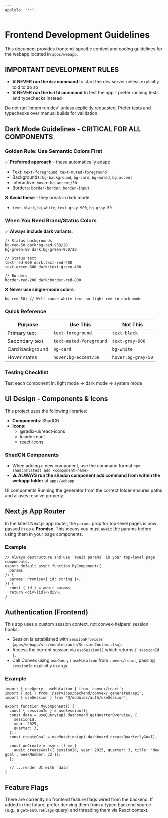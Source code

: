 ```yaml
---
applyTo: "**"
---
```


# Frontend Development Guidelines

This document provides frontend-specific context and coding guidelines for the webapp located in `apps/webapp`.

## IMPORTANT DEVELOPMENT RULES

- ❌ **NEVER run the `dev` command** to start the dev server unless explicitly told to do so
- ❌ **NEVER run the `build` command** to test the app - prefer running tests and typechecks instead

<warnings>
  <danger>Do not run `pnpm run dev` unless explicitly requested.</danger>
  <advice>Prefer tests and typechecks over manual builds for validation.</advice>
</warnings>

## Dark Mode Guidelines - CRITICAL FOR ALL COMPONENTS

### **Golden Rule: Use Semantic Colors First**

✅ **Preferred approach** - these automatically adapt:

- Text: `text-foreground`, `text-muted-foreground`
- Backgrounds: `bg-background`, `bg-card`, `bg-muted`, `bg-accent`
- Interactive: `hover:bg-accent/50`
- Borders: `border-border`, `border-input`

❌ **Avoid these** - they break in dark mode:

- `text-black`, `bg-white`, `text-gray-900`, `bg-gray-50`

### **When You Need Brand/Status Colors**

✅ **Always include dark variants**:

```tsx
// Status backgrounds
bg-red-50 dark:bg-red-950/20
bg-green-50 dark:bg-green-950/20

// Status text
text-red-600 dark:text-red-400
text-green-600 dark:text-green-400

// Borders
border-red-200 dark:border-red-800
```

❌ **Never use single-mode colors**:

```tsx
bg-red-50; // Will cause white text on light red in dark mode
```

### **Quick Reference**

| Purpose         | Use This                | Not This           |
| --------------- | ----------------------- | ------------------ |
| Primary text    | `text-foreground`       | `text-black`       |
| Secondary text  | `text-muted-foreground` | `text-gray-600`    |
| Card background | `bg-card`               | `bg-white`         |
| Hover states    | `hover:bg-accent/50`    | `hover:bg-gray-50` |

### **Testing Checklist**

Test each component in: light mode → dark mode → system mode

## UI Design - Components & Icons

This project uses the following libraries:

- **Components**: ShadCN
- **Icons**:
  - @radix-ui/react-icons
  - lucide-react
  - react-icons

### ShadCN Components

- When adding a new component, use the command format `npx shadcn@latest add <component-name>`
- ⚠️ **ALWAYS run the shadcn component add command from within the webapp folder** at `apps/webapp`

<note>
  <scope>UI components</scope>
  <why>Running the generator from the correct folder ensures paths and aliases resolve properly.</why>
</note>

## Next.js App Router

In the latest Next.js app router, the `params` prop for top-level pages is now passed in as a **Promise**. This means you must `await` the params before using them in your page components.

### Example

```tsx
// Always destructure and use `await params` in your top-level page components.
export default async function MyComponent({
  params,
}: {
  params: Promise<{ id: string }>;
}) {
  const { id } = await params;
  return <div>{id}</div>;
}
```

## Authentication (Frontend)

This app uses a custom session context, not convex-helpers’ session hooks.

- Session is established with `SessionProvider` (`apps/webapp/src/modules/auth/SessionContext.tsx`).
- Access the current session via `useSession()` which returns `{ sessionId }`.
- Call Convex using `useQuery` / `useMutation` from `convex/react`, passing `sessionId` explicitly in args.

### Example

```tsx
import { useQuery, useMutation } from 'convex/react';
import { api } from '@services/backend/convex/_generated/api';
import { useSession } from '@/modules/auth/useSession';

export function MyComponent() {
  const { sessionId } = useSession();
  const data = useQuery(api.dashboard.getQuarterOverview, {
    sessionId,
    year: 2025,
    quarter: 3,
  });
  const createGoal = useMutation(api.dashboard.createQuarterlyGoal);

  const onCreate = async () => {
    await createGoal({ sessionId, year: 2025, quarter: 3, title: 'New goal', weekNumber: 32 });
  };

  // ...render UI with `data`
}
```

## Feature Flags

There are currently no frontend feature flags wired from the backend. If added in the future, prefer deriving them from a typed backend source (e.g., a `getFeatureFlags` query) and threading them via React context.
